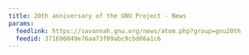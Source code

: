 ```yaml
---
title: 20th anniversary of the GNU Project - News
params:
  feedlink: https://savannah.gnu.org/news/atom.php?group=gnu20th
  feedid: 371696049e76aa73f09abc9cbd06a1c6
---
```

